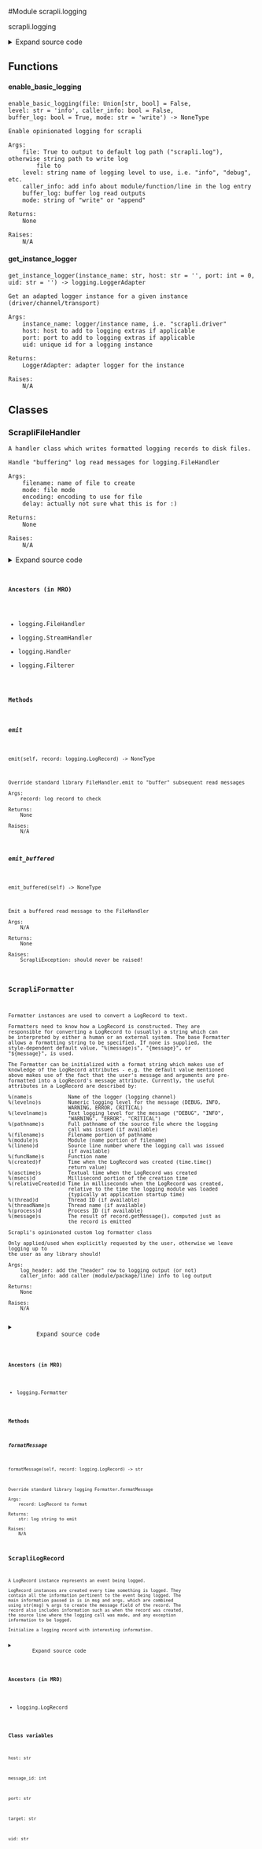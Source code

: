 <link rel="preload stylesheet" as="style" href="https://cdnjs.cloudflare.com/ajax/libs/10up-sanitize.css/11.0.1/sanitize.min.css" integrity="sha256-PK9q560IAAa6WVRRh76LtCaI8pjTJ2z11v0miyNNjrs=" crossorigin>
<link rel="preload stylesheet" as="style" href="https://cdnjs.cloudflare.com/ajax/libs/10up-sanitize.css/11.0.1/typography.min.css" integrity="sha256-7l/o7C8jubJiy74VsKTidCy1yBkRtiUGbVkYBylBqUg=" crossorigin>
<link rel="stylesheet preload" as="style" href="https://cdnjs.cloudflare.com/ajax/libs/highlight.js/10.1.1/styles/github.min.css" crossorigin>
<script defer src="https://cdnjs.cloudflare.com/ajax/libs/highlight.js/10.1.1/highlight.min.js" integrity="sha256-Uv3H6lx7dJmRfRvH8TH6kJD1TSK1aFcwgx+mdg3epi8=" crossorigin></script>
<script>window.addEventListener('DOMContentLoaded', () => hljs.initHighlighting())</script>















#Module scrapli.logging

scrapli.logging

<details class="source">
    <summary>
        <span>Expand source code</span>
    </summary>
    <pre>
        <code class="python">
"""scrapli.logging"""
from ast import literal_eval
from logging import FileHandler, Formatter, LoggerAdapter, LogRecord, NullHandler, getLogger
from typing import Optional, Union, cast

from scrapli.exceptions import ScrapliException


class ScrapliLogRecord(LogRecord):
    message_id: int
    uid: str
    host: str
    port: str
    target: str


class ScrapliFormatter(Formatter):
    def __init__(self, log_header: bool = True, caller_info: bool = False) -> None:
        """
        Scrapli's opinionated custom log formatter class

        Only applied/used when explicitly requested by the user, otherwise we leave logging up to
        the user as any library should!

        Args:
            log_header: add the "header" row to logging output (or not)
            caller_info: add caller (module/package/line) info to log output

        Returns:
            None

        Raises:
            N/A

        """
        log_format = "{message_id:<5} | {asctime} | {levelname:<8} | {target: <25} | {message}"
        if caller_info:
            log_format = (
                "{message_id:<5} | {asctime} | {levelname:<8} | {target: <25} | "
                "{module:<20} | {funcName:<20} | {lineno:<5} | {message}"
            )

        super().__init__(fmt=log_format, style="{")

        self.log_header = log_header
        self.caller_info = caller_info
        self.message_id = 1

        self.header_record = ScrapliLogRecord(
            name="header",
            level=0,
            pathname="",
            lineno=0,
            msg="MESSAGE",
            args=(),
            exc_info=None,
        )
        self.header_record.message_id = 0
        self.header_record.asctime = "TIMESTAMP".ljust(23, " ")
        self.header_record.levelname = "LEVEL"
        self.header_record.uid = "(UID:)"
        self.header_record.host = "HOST"
        self.header_record.port = "PORT"
        self.header_record.module = "MODULE"
        self.header_record.funcName = "FUNCNAME"
        self.header_record.lineno = 0
        self.header_record.message = "MESSAGE"

    def formatMessage(self, record: LogRecord) -> str:
        """
        Override standard library logging Formatter.formatMessage

        Args:
            record: LogRecord to format

        Returns:
            str: log string to emit

        Raises:
            N/A

        """
        record = cast(ScrapliLogRecord, record)

        record.message_id = self.message_id

        if not hasattr(record, "host"):
            # if no host/port set, assign to the record so formatting does not fail
            record.host = ""
            record.port = ""
            _host_port = ""
        else:
            _host_port = f"{record.host}:{record.port}"

        if not hasattr(record, "uid"):
            # maybe this name changes... but a uid in the event you have multiple connections to a
            # single host... w/ this you can assign the uid so you know which is which
            _uid = ""
        else:
            # add colon to the uid so the log messages are pretty
            _uid = f"{record.uid}:"

        record.target = f"{_uid}{_host_port}"
        record.target = (
            record.target[:25] if len(record.target) <= 25 else f"{record.target[:22]}..."
        )

        if self.caller_info:
            record.module = (
                record.module[:20] if len(record.module) <= 20 else f"{record.module[:17]}..."
            )
            record.funcName = (
                record.funcName[:20] if len(record.funcName) <= 20 else f"{record.funcName[:17]}..."
            )

        message = self._style.format(record)

        if self.message_id == 1 and self.log_header:
            # ignoring type for these fields so we can put "pretty" data into the log "header" row
            self.header_record.message_id = "ID"  # type: ignore
            self.header_record.lineno = "LINE"  # type: ignore
            self.header_record.target = "(UID:)HOST:PORT".ljust(len(record.target))
            header_message = self._style.format(self.header_record)
            message = header_message + "\n" + message

        self.message_id += 1

        return message


class ScrapliFileHandler(FileHandler):
    def __init__(
        self,
        filename: str,
        mode: str = "a",
        encoding: Optional[str] = None,
        delay: bool = False,
    ) -> None:
        """
        Handle "buffering" log read messages for logging.FileHandler

        Args:
            filename: name of file to create
            mode: file mode
            encoding: encoding to use for file
            delay: actually not sure what this is for :)

        Returns:
            None

        Raises:
            N/A

        """
        super().__init__(
            filename=filename,
            mode=mode,
            encoding=encoding,
            delay=delay,
        )
        self._record_buf: Optional[LogRecord] = None
        self._record_msg_buf: bytes = b""
        self._read_msg_prefix = "read: "
        self._read_msg_prefix_len = len(self._read_msg_prefix)

    def emit_buffered(self) -> None:
        """
        Emit a buffered read message to the FileHandler

        Args:
            N/A

        Returns:
            None

        Raises:
            ScrapliException: should never be raised!

        """
        if not self._record_buf:
            raise ScrapliException(
                "something unexpected happened in the ScrapliFileHandler log handler"
            )

        self._record_buf.msg = f"read : {repr(self._record_msg_buf)}"
        super().emit(record=self._record_buf)
        self._record_buf = None
        self._record_msg_buf = b""

    def emit(self, record: LogRecord) -> None:
        """
        Override standard library FileHandler.emit to "buffer" subsequent read messages

        Args:
            record: log record to check

        Returns:
            None

        Raises:
            N/A

        """
        if not record.msg.startswith(self._read_msg_prefix):
            # everytime we get a message *not* starting with "read: " we check to see if there is
            # any buffered message ready to send, if so send it. otherwise, treat the message
            # normally by super'ing to the "normal" handler
            if self._record_buf:
                self.emit_buffered()

            super().emit(record=record)
            return

        if self._record_buf is None:
            # no message in the buffer, set the current record to the _record_buf
            self._record_buf = record
            # get the payload of the message after "read: " and re-convert it to bytes
            self._record_msg_buf = literal_eval(record.msg[self._read_msg_prefix_len :])  # noqa
            return

        # if we get here we know we are getting subsequent read messages we want to buffer -- the
        # log record data will all be the same, its just the payload that will be new, so add that
        # current payload to the _record_msg_buf buffer
        self._record_msg_buf += literal_eval(record.msg[self._read_msg_prefix_len :])  # noqa


def get_instance_logger(
    instance_name: str, host: str = "", port: int = 0, uid: str = ""
) -> LoggerAdapter:
    """
    Get an adapted logger instance for a given instance (driver/channel/transport)

    Args:
        instance_name: logger/instance name, i.e. "scrapli.driver"
        host: host to add to logging extras if applicable
        port: port to add to logging extras if applicable
        uid: unique id for a logging instance

    Returns:
        LoggerAdapter: adapter logger for the instance

    Raises:
        N/A

    """
    extras = {}

    if host and port:
        extras["host"] = host
        extras["port"] = str(port)

    if uid:
        extras["uid"] = uid

    _logger = getLogger(instance_name)
    return LoggerAdapter(_logger, extra=extras)


def enable_basic_logging(
    file: Union[str, bool] = False,
    level: str = "info",
    caller_info: bool = False,
    buffer_log: bool = True,
    mode: str = "write",
) -> None:
    """
    Enable opinionated logging for scrapli

    Args:
        file: True to output to default log path ("scrapli.log"), otherwise string path to write log
            file to
        level: string name of logging level to use, i.e. "info", "debug", etc.
        caller_info: add info about module/function/line in the log entry
        buffer_log: buffer log read outputs
        mode: string of "write" or "append"

    Returns:
        None

    Raises:
        N/A

    """
    logger.propagate = False
    logger.setLevel(level=level.upper())

    scrapli_formatter = ScrapliFormatter(caller_info=caller_info)

    if mode.lower() not in (
        "write",
        "append",
    ):
        raise ScrapliException("logging file 'mode' must be 'write' or 'append'!")
    file_mode = "a" if mode.lower() == "append" else "w"

    if file:
        if isinstance(file, bool):
            filename = "scrapli.log"
        else:
            filename = file

        if not buffer_log:
            fh = FileHandler(filename=filename, mode=file_mode)
        else:
            fh = ScrapliFileHandler(filename=filename, mode=file_mode)

        fh.setFormatter(scrapli_formatter)

        logger.addHandler(fh)


# get the root scrapli logger and apply NullHandler like a good library should, leave logging things
# up to the user!
logger = getLogger("scrapli")
logger.addHandler(NullHandler())
        </code>
    </pre>
</details>



## Functions

    

#### enable_basic_logging
`enable_basic_logging(file: Union[str, bool] = False, level: str = 'info', caller_info: bool = False, buffer_log: bool = True, mode: str = 'write') ‑> NoneType`

```text
Enable opinionated logging for scrapli

Args:
    file: True to output to default log path ("scrapli.log"), otherwise string path to write log
        file to
    level: string name of logging level to use, i.e. "info", "debug", etc.
    caller_info: add info about module/function/line in the log entry
    buffer_log: buffer log read outputs
    mode: string of "write" or "append"

Returns:
    None

Raises:
    N/A
```




    

#### get_instance_logger
`get_instance_logger(instance_name: str, host: str = '', port: int = 0, uid: str = '') ‑> logging.LoggerAdapter`

```text
Get an adapted logger instance for a given instance (driver/channel/transport)

Args:
    instance_name: logger/instance name, i.e. "scrapli.driver"
    host: host to add to logging extras if applicable
    port: port to add to logging extras if applicable
    uid: unique id for a logging instance

Returns:
    LoggerAdapter: adapter logger for the instance

Raises:
    N/A
```




## Classes

### ScrapliFileHandler


```text
A handler class which writes formatted logging records to disk files.

Handle "buffering" log read messages for logging.FileHandler

Args:
    filename: name of file to create
    mode: file mode
    encoding: encoding to use for file
    delay: actually not sure what this is for :)

Returns:
    None

Raises:
    N/A
```

<details class="source">
    <summary>
        <span>Expand source code</span>
    </summary>
    <pre>
        <code class="python">
class ScrapliFileHandler(FileHandler):
    def __init__(
        self,
        filename: str,
        mode: str = "a",
        encoding: Optional[str] = None,
        delay: bool = False,
    ) -> None:
        """
        Handle "buffering" log read messages for logging.FileHandler

        Args:
            filename: name of file to create
            mode: file mode
            encoding: encoding to use for file
            delay: actually not sure what this is for :)

        Returns:
            None

        Raises:
            N/A

        """
        super().__init__(
            filename=filename,
            mode=mode,
            encoding=encoding,
            delay=delay,
        )
        self._record_buf: Optional[LogRecord] = None
        self._record_msg_buf: bytes = b""
        self._read_msg_prefix = "read: "
        self._read_msg_prefix_len = len(self._read_msg_prefix)

    def emit_buffered(self) -> None:
        """
        Emit a buffered read message to the FileHandler

        Args:
            N/A

        Returns:
            None

        Raises:
            ScrapliException: should never be raised!

        """
        if not self._record_buf:
            raise ScrapliException(
                "something unexpected happened in the ScrapliFileHandler log handler"
            )

        self._record_buf.msg = f"read : {repr(self._record_msg_buf)}"
        super().emit(record=self._record_buf)
        self._record_buf = None
        self._record_msg_buf = b""

    def emit(self, record: LogRecord) -> None:
        """
        Override standard library FileHandler.emit to "buffer" subsequent read messages

        Args:
            record: log record to check

        Returns:
            None

        Raises:
            N/A

        """
        if not record.msg.startswith(self._read_msg_prefix):
            # everytime we get a message *not* starting with "read: " we check to see if there is
            # any buffered message ready to send, if so send it. otherwise, treat the message
            # normally by super'ing to the "normal" handler
            if self._record_buf:
                self.emit_buffered()

            super().emit(record=record)
            return

        if self._record_buf is None:
            # no message in the buffer, set the current record to the _record_buf
            self._record_buf = record
            # get the payload of the message after "read: " and re-convert it to bytes
            self._record_msg_buf = literal_eval(record.msg[self._read_msg_prefix_len :])  # noqa
            return

        # if we get here we know we are getting subsequent read messages we want to buffer -- the
        # log record data will all be the same, its just the payload that will be new, so add that
        # current payload to the _record_msg_buf buffer
        self._record_msg_buf += literal_eval(record.msg[self._read_msg_prefix_len :])  # noqa
        </code>
    </pre>
</details>


#### Ancestors (in MRO)
- logging.FileHandler
- logging.StreamHandler
- logging.Handler
- logging.Filterer
#### Methods

    

##### emit
`emit(self, record: logging.LogRecord) ‑> NoneType`

```text
Override standard library FileHandler.emit to "buffer" subsequent read messages

Args:
    record: log record to check

Returns:
    None

Raises:
    N/A
```



    

##### emit_buffered
`emit_buffered(self) ‑> NoneType`

```text
Emit a buffered read message to the FileHandler

Args:
    N/A

Returns:
    None

Raises:
    ScrapliException: should never be raised!
```





### ScrapliFormatter


```text
Formatter instances are used to convert a LogRecord to text.

Formatters need to know how a LogRecord is constructed. They are
responsible for converting a LogRecord to (usually) a string which can
be interpreted by either a human or an external system. The base Formatter
allows a formatting string to be specified. If none is supplied, the
style-dependent default value, "%(message)s", "{message}", or
"${message}", is used.

The Formatter can be initialized with a format string which makes use of
knowledge of the LogRecord attributes - e.g. the default value mentioned
above makes use of the fact that the user's message and arguments are pre-
formatted into a LogRecord's message attribute. Currently, the useful
attributes in a LogRecord are described by:

%(name)s            Name of the logger (logging channel)
%(levelno)s         Numeric logging level for the message (DEBUG, INFO,
                    WARNING, ERROR, CRITICAL)
%(levelname)s       Text logging level for the message ("DEBUG", "INFO",
                    "WARNING", "ERROR", "CRITICAL")
%(pathname)s        Full pathname of the source file where the logging
                    call was issued (if available)
%(filename)s        Filename portion of pathname
%(module)s          Module (name portion of filename)
%(lineno)d          Source line number where the logging call was issued
                    (if available)
%(funcName)s        Function name
%(created)f         Time when the LogRecord was created (time.time()
                    return value)
%(asctime)s         Textual time when the LogRecord was created
%(msecs)d           Millisecond portion of the creation time
%(relativeCreated)d Time in milliseconds when the LogRecord was created,
                    relative to the time the logging module was loaded
                    (typically at application startup time)
%(thread)d          Thread ID (if available)
%(threadName)s      Thread name (if available)
%(process)d         Process ID (if available)
%(message)s         The result of record.getMessage(), computed just as
                    the record is emitted

Scrapli's opinionated custom log formatter class

Only applied/used when explicitly requested by the user, otherwise we leave logging up to
the user as any library should!

Args:
    log_header: add the "header" row to logging output (or not)
    caller_info: add caller (module/package/line) info to log output

Returns:
    None

Raises:
    N/A
```

<details class="source">
    <summary>
        <span>Expand source code</span>
    </summary>
    <pre>
        <code class="python">
class ScrapliFormatter(Formatter):
    def __init__(self, log_header: bool = True, caller_info: bool = False) -> None:
        """
        Scrapli's opinionated custom log formatter class

        Only applied/used when explicitly requested by the user, otherwise we leave logging up to
        the user as any library should!

        Args:
            log_header: add the "header" row to logging output (or not)
            caller_info: add caller (module/package/line) info to log output

        Returns:
            None

        Raises:
            N/A

        """
        log_format = "{message_id:<5} | {asctime} | {levelname:<8} | {target: <25} | {message}"
        if caller_info:
            log_format = (
                "{message_id:<5} | {asctime} | {levelname:<8} | {target: <25} | "
                "{module:<20} | {funcName:<20} | {lineno:<5} | {message}"
            )

        super().__init__(fmt=log_format, style="{")

        self.log_header = log_header
        self.caller_info = caller_info
        self.message_id = 1

        self.header_record = ScrapliLogRecord(
            name="header",
            level=0,
            pathname="",
            lineno=0,
            msg="MESSAGE",
            args=(),
            exc_info=None,
        )
        self.header_record.message_id = 0
        self.header_record.asctime = "TIMESTAMP".ljust(23, " ")
        self.header_record.levelname = "LEVEL"
        self.header_record.uid = "(UID:)"
        self.header_record.host = "HOST"
        self.header_record.port = "PORT"
        self.header_record.module = "MODULE"
        self.header_record.funcName = "FUNCNAME"
        self.header_record.lineno = 0
        self.header_record.message = "MESSAGE"

    def formatMessage(self, record: LogRecord) -> str:
        """
        Override standard library logging Formatter.formatMessage

        Args:
            record: LogRecord to format

        Returns:
            str: log string to emit

        Raises:
            N/A

        """
        record = cast(ScrapliLogRecord, record)

        record.message_id = self.message_id

        if not hasattr(record, "host"):
            # if no host/port set, assign to the record so formatting does not fail
            record.host = ""
            record.port = ""
            _host_port = ""
        else:
            _host_port = f"{record.host}:{record.port}"

        if not hasattr(record, "uid"):
            # maybe this name changes... but a uid in the event you have multiple connections to a
            # single host... w/ this you can assign the uid so you know which is which
            _uid = ""
        else:
            # add colon to the uid so the log messages are pretty
            _uid = f"{record.uid}:"

        record.target = f"{_uid}{_host_port}"
        record.target = (
            record.target[:25] if len(record.target) <= 25 else f"{record.target[:22]}..."
        )

        if self.caller_info:
            record.module = (
                record.module[:20] if len(record.module) <= 20 else f"{record.module[:17]}..."
            )
            record.funcName = (
                record.funcName[:20] if len(record.funcName) <= 20 else f"{record.funcName[:17]}..."
            )

        message = self._style.format(record)

        if self.message_id == 1 and self.log_header:
            # ignoring type for these fields so we can put "pretty" data into the log "header" row
            self.header_record.message_id = "ID"  # type: ignore
            self.header_record.lineno = "LINE"  # type: ignore
            self.header_record.target = "(UID:)HOST:PORT".ljust(len(record.target))
            header_message = self._style.format(self.header_record)
            message = header_message + "\n" + message

        self.message_id += 1

        return message
        </code>
    </pre>
</details>


#### Ancestors (in MRO)
- logging.Formatter
#### Methods

    

##### formatMessage
`formatMessage(self, record: logging.LogRecord) ‑> str`

```text
Override standard library logging Formatter.formatMessage

Args:
    record: LogRecord to format

Returns:
    str: log string to emit

Raises:
    N/A
```





### ScrapliLogRecord


```text
A LogRecord instance represents an event being logged.

LogRecord instances are created every time something is logged. They
contain all the information pertinent to the event being logged. The
main information passed in is in msg and args, which are combined
using str(msg) % args to create the message field of the record. The
record also includes information such as when the record was created,
the source line where the logging call was made, and any exception
information to be logged.

Initialize a logging record with interesting information.
```

<details class="source">
    <summary>
        <span>Expand source code</span>
    </summary>
    <pre>
        <code class="python">
class ScrapliLogRecord(LogRecord):
    message_id: int
    uid: str
    host: str
    port: str
    target: str
        </code>
    </pre>
</details>


#### Ancestors (in MRO)
- logging.LogRecord
#### Class variables

    
`host: str`




    
`message_id: int`




    
`port: str`




    
`target: str`




    
`uid: str`